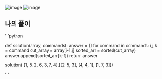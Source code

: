 ![image](https://user-images.githubusercontent.com/38921656/67681014-d3e41f00-f9cf-11e9-9d66-bb30289cb508.png)
![image](https://user-images.githubusercontent.com/38921656/67680779-53bdb980-f9cf-11e9-9cc3-ca23adc3c1a7.png)

## 나의 풀이

'''python

def solution(array, commands):
    answer = []
    for command in commands:
        i,j,k = command
        cut_array = array[i-1:j]
        sorted_arr = sorted(cut_array)
        answer.append(sorted_arr[k-1])
    return answer

solution( [1, 5, 2, 6, 3, 7, 4],[[2, 5, 3], [4, 4, 1], [1, 7, 3]])

'''
